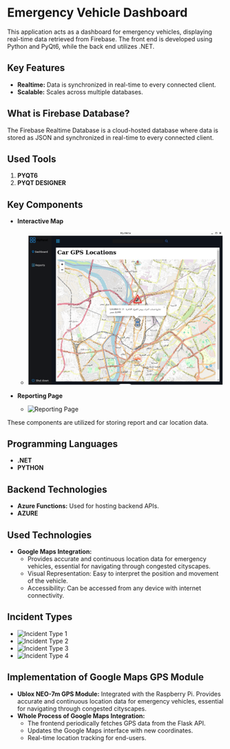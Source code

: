 # Emergency Vehicle Dashboard

This application acts as a dashboard for emergency vehicles, displaying real-time data retrieved from Firebase. The front end is developed using Python and PyQt6, while the back end utilizes .NET.

## Key Features

- **Realtime:** Data is synchronized in real-time to every connected client.
- **Scalable:** Scales across multiple databases.

## What is Firebase Database?

The Firebase Realtime Database is a cloud-hosted database where data is stored as JSON and synchronized in real-time to every connected client.

## Used Tools

1. **PYQT6**
2. **PYQT DESIGNER**

## Key Components

- **Interactive Map**
  - ![Interactive Map](output_screens/Screenshot%20from%202024-06-28%2012-32-28.png)
  
- **Reporting Page**
  - ![Reporting Page](path/to/pic2)

These components are utilized for storing report and car location data.

## Programming Languages

- **.NET**
- **PYTHON**

## Backend Technologies

- **Azure Functions:** Used for hosting backend APIs.
- **AZURE**

## Used Technologies

- **Google Maps Integration:**
  - Provides accurate and continuous location data for emergency vehicles, essential for navigating through congested cityscapes.
  - Visual Representation: Easy to interpret the position and movement of the vehicle.
  - Accessibility: Can be accessed from any device with internet connectivity.

## Incident Types

- ![Incident Type 1](path/to/pic3)
- ![Incident Type 2](path/to/pic4)
- ![Incident Type 3](path/to/pic5)
- ![Incident Type 4](path/to/pic6)

## Implementation of Google Maps GPS Module

- **Ublox NEO-7m GPS Module:** Integrated with the Raspberry Pi. Provides accurate and continuous location data for emergency vehicles, essential for navigating through congested cityscapes.
- **Whole Process of Google Maps Integration:**
  - The frontend periodically fetches GPS data from the Flask API.
  - Updates the Google Maps interface with new coordinates.
  - Real-time location tracking for end-users.

